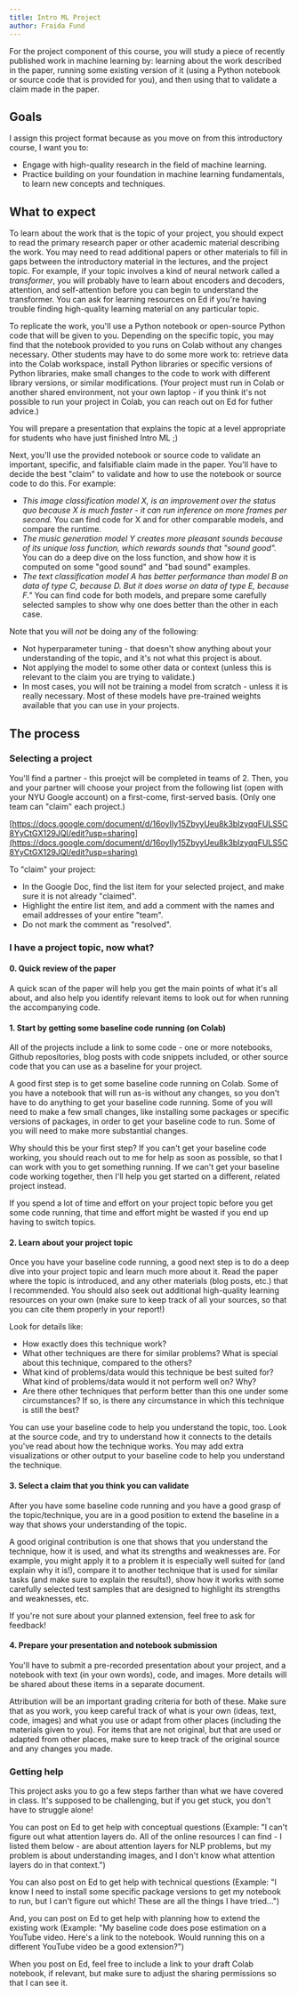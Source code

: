 ```yaml
---
title: Intro ML Project
author: Fraida Fund
---
```


For the project component of this course, you will study a piece of recently published work in machine learning by: learning about the work described in the paper, running some existing version of it (using a Python notebook or source code that is provided for you), and then using that to validate a claim made in the paper.

## Goals

I assign this project format because as you move on from this introductory course, I want you to:

* Engage with high-quality research in the field of machine learning.
* Practice building on your foundation in machine learning fundamentals, to learn new concepts and techniques.

## What to expect

To learn about the work that is the topic of your project, you should expect to read the primary research paper or other academic material describing the work. You may need to read additional papers or other materials to fill in gaps between the introductory material in the lectures, and the project topic. For example, if your topic involves a kind of neural network called a _transformer_, you will probably have to learn about encoders and decoders, attention, and self-attention before you can begin to understand the transformer. You can ask for learning resources on Ed if you're having trouble finding high-quality learning material on any particular topic.

To replicate the work, you'll use a Python notebook or open-source Python code that will be given to you. Depending on the specific topic, you may find that the notebook provided to you runs on Colab without any changes necessary. Other students may have to do some more work to: retrieve data into the Colab workspace, install Python libraries or specific versions of Python libraries, make small changes to the code to work with different library versions, or similar modifications. (Your project must run in Colab or another shared environment, not your own laptop - if you think it's not possible to run your project in Colab, you can reach out on Ed for futher advice.)

You will prepare a presentation that explains the topic at a level appropriate for students who have just finished Intro ML ;)

Next, you'll use the provided notebook or source code to validate an important, specific, and falsifiable claim made in the paper. You'll have to decide the best "claim" to validate and how to use the notebook or source code to do this. For example:

* _This image classification model X, is an improvement over the status quo because X is much faster - it can run inference on more frames per second._ You can find code for X and for other comparable models, and compare the runtime. 
* _The music generation model Y creates more pleasant sounds because of its unique loss function, which rewards sounds that "sound good"._ You can do a deep dive on the loss function, and show how it is computed on some "good sound" and "bad sound" examples.
* _The text classification model A has better performance than model B on data of type C, because D. But it does worse on data of type E, because F."_ You can find code for both models, and prepare some carefully selected samples to show why one does better than the other in each case.


Note that you will *not* be doing any of the following:

* Not hyperparameter tuning - that doesn't show anything about your understanding of the topic, and it's not what this project is about.
* Not applying the model to some other data or context (unless this is relevant to the claim you are trying to validate.)
* In most cases, you will not be training a model from scratch - unless it is really necessary. Most of these models have pre-trained weights available that you can use in your projects.

## The process

### Selecting a project

You'll find a partner - this proejct will be completed in teams of 2. Then, you and your partner will choose your project from the following list (open with your NYU Google account) on a first-come, first-served basis. (Only one team can "claim" each project.)

[https://docs.google.com/document/d/16oyIIy15ZbyyUeu8k3bIzyqqFULS5C8YyCtGX129JQI/edit?usp=sharing](https://docs.google.com/document/d/16oyIIy15ZbyyUeu8k3bIzyqqFULS5C8YyCtGX129JQI/edit?usp=sharing)

To "claim" your project:

* In the Google Doc, find the list item for your selected project, and make sure it is not already "claimed".
* Highlight the entire list item, and add a comment with the names and email addresses of your entire "team". 
* Do not mark the comment as "resolved".

### I have a project topic, now what?

#### 0. Quick review of the paper

A quick scan of the paper will help you get the main points of what it's all about, and also help you identify relevant items to look out for when running the accompanying code.

#### 1. Start by getting some baseline code running (on Colab)

All of the projects include a link to some code - one or more notebooks, Github repositories, blog posts with code snippets included, or other source code that you can use as a baseline for your project.

A good first step is to get some baseline code running on Colab. Some of you have a notebook that will run as-is without any changes, so you don't have to do anything to get your baseline code running. Some of you will need to make a few small changes, like installing some packages or specific versions of packages, in order to get your baseline code to run. Some of you will need to make more substantial changes. 

Why should this be your first step? If you can't get your baseline code working, you should reach out to me for help as soon as possible, so that I can work with you to get something running. If we can't get your baseline code working together, then I'll help you get started on a different, related project instead.

If you spend a lot of time and effort on your project topic before you get some code running, that time and effort might be wasted if you end up having to switch topics.

#### 2. Learn about your project topic

Once you have your baseline code running, a good next step is to do a deep dive into your project topic and learn much more about it. Read the paper where the topic is introduced, and any other materials (blog posts, etc.) that I recommended. You should also seek out additional high-quality learning resources on your own (make sure to keep track of all your sources, so that you can cite them properly in your report!)

Look for details like:

* How exactly does this technique work?
* What other techniques are there for similar problems? What is special about this technique, compared to the others?
* What kind of problems/data would this technique be best suited for? What kind of problems/data would it not perform well on? Why?
* Are there other techniques that perform better than this one under some circumstances? If so, is there any circumstance in which this technique is still the best?

You can use your baseline code to help you understand the topic, too. Look at the source code, and try to understand how it connects to the details you've read about how the technique works. You may add extra visualizations or other output to your baseline code to help you understand the technique.

#### 3. Select a claim that you think you can validate

After you have some baseline code running and you have a good grasp of the topic/technique, you are in a good position to extend the baseline in a way that shows your understanding of the topic.

A good original contribution is one that shows that you understand the technique, how it is used, and what its strengths and weaknesses are. For example, you might apply it to a problem it is especially well suited for (and explain why it is!), compare it to another technique that is used for similar tasks (and make sure to explain the results!), show how it works with some carefully selected test samples that are designed to highlight its strengths and weaknesses, etc.

If you're not sure about your planned extension, feel free to ask for feedback!

#### 4. Prepare your presentation and notebook submission

You'll have to submit a pre-recorded presentation about your project, and a notebook with text (in your own words), code, and images. More details will be shared about these items in a separate document.

Attribution will be an important grading criteria for both of these. Make sure that as you work, you keep careful track of what is your own (ideas, text, code, images) and what you use or adapt from other places (including the materials given to you). For items that are not original, but that are used or adapted from other places, make sure to keep track of the original source and any changes you made.


### Getting help

This project asks you to go a few steps farther than what we have covered in class. It's supposed to be challenging, but if you get stuck, you don't have to struggle alone! 

You can post on Ed to get help with conceptual questions (Example: "I can't figure out what attention layers do. All of the online resources I can find - I listed them below - are about attention layers for NLP problems, but my problem is about understanding images, and I don't know what attention layers do in that context.")

You can also post on Ed to get help with technical questions (Example: "I know I need to install some specific package versions to get my notebook to run, but I can't figure out which! These are all the things I have tried...")

And, you can post on Ed to get help with planning how to extend the existing work (Example: "My baseline code does pose estimation on a YouTube video. Here's a link to the notebook. Would running this on a different YouTube video be a good extension?")

When you post on Ed, feel free to include a link to your draft Colab notebook, if relevant, but make sure to adjust the sharing permissions so that I can see it.

